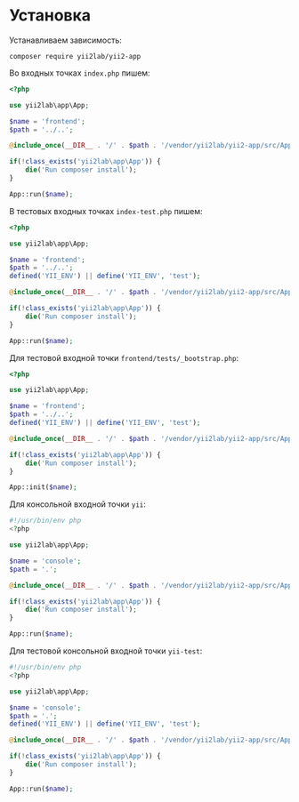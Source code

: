 Установка
===

Устанавливаем зависимость:

```
composer require yii2lab/yii2-app
```

Во входных точках `index.php` пишем:

```php
<?php

use yii2lab\app\App;

$name = 'frontend';
$path = '../..';

@include_once(__DIR__ . '/' . $path . '/vendor/yii2lab/yii2-app/src/App.php');

if(!class_exists('yii2lab\app\App')) {
	die('Run composer install');
}

App::run($name);
```

В тестовых входных точках `index-test.php` пишем:

```php
<?php

use yii2lab\app\App;

$name = 'frontend';
$path = '../..';
defined('YII_ENV') || define('YII_ENV', 'test');

@include_once(__DIR__ . '/' . $path . '/vendor/yii2lab/yii2-app/src/App.php');

if(!class_exists('yii2lab\app\App')) {
	die('Run composer install');
}

App::run($name);
```

Для тестовой входной точки `frontend/tests/_bootstrap.php`:

```php
<?php

use yii2lab\app\App;

$name = 'frontend';
$path = '../..';
defined('YII_ENV') || define('YII_ENV', 'test');

@include_once(__DIR__ . '/' . $path . '/vendor/yii2lab/yii2-app/src/App.php');

if(!class_exists('yii2lab\app\App')) {
	die('Run composer install');
}

App::init($name);
```

Для консольной входной точки `yii`:

```php
#!/usr/bin/env php
<?php

use yii2lab\app\App;

$name = 'console';
$path = '.';

@include_once(__DIR__ . '/' . $path . '/vendor/yii2lab/yii2-app/src/App.php');

if(!class_exists('yii2lab\app\App')) {
	die('Run composer install');
}

App::run($name);
```

Для тестовой консольной входной точки `yii-test`:

```php
#!/usr/bin/env php
<?php

use yii2lab\app\App;

$name = 'console';
$path = '.';
defined('YII_ENV') || define('YII_ENV', 'test');

@include_once(__DIR__ . '/' . $path . '/vendor/yii2lab/yii2-app/src/App.php');

if(!class_exists('yii2lab\app\App')) {
	die('Run composer install');
}

App::run($name);
```
